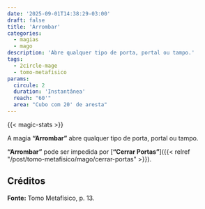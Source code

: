 ```yaml
---
date: '2025-09-01T14:38:29-03:00'
draft: false
title: 'Arrombar'
categories:
  - magias
  - mago
description: 'Abre qualquer tipo de porta, portal ou tampo.'
tags:
  - 2circle-mage
  - tomo-metafisico
params:
  circule: 2
  duration: 'Instantânea'
  reach: "60'"
  area: "Cubo com 20' de aresta"
---
```


{{< magic-stats >}}


A magia **“Arrombar”** abre qualquer tipo de porta,
portal ou tampo.

**“Arrombar”** pode ser impedida por [**“Cerrar Portas”**]({{< relref "/post/tomo-metafisico/mago/cerrar-portas" >}}).

## Créditos

**Fonte:** Tomo Metafísico, p. 13.
